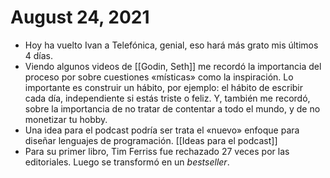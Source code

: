 # August 24, 2021

- Hoy ha vuelto Ivan a Telefónica, genial, eso hará más grato mis últimos 4 días.
- Viendo algunos videos de [[Godin, Seth]] me recordó la importancia del proceso por sobre cuestiones «místicas» como la inspiración. Lo importante es construir un hábito, por ejemplo: el hábito de escribir cada día, independiente si estás triste o feliz. Y, también me recordó, sobre la importancia de no tratar de contentar a todo el mundo, y de no monetizar tu hobby.
- Una idea para el podcast podría ser trata el «nuevo» enfoque para diseñar lenguajes de programación. [[Ideas para el podcast]]
- Para su primer libro, Tim Ferriss fue rechazado 27 veces por las editoriales. Luego se transformó en un _bestseller_.
